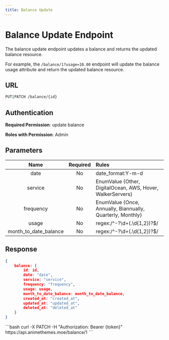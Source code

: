 ```yaml
---
title: Balance Update
---
```


<Block>

# Balance Update Endpoint

The balance update endpoint updates a balance and returns the updated balance resource.

For example, the `/balance/1?usage=10.00` endpoint will update the balance usage attribute and return the updated balance resource.

## URL

```sh
PUT|PATCH /balance/{id}
```

## Authentication

**Required Permission**: update balance

**Roles with Permission**: Admin

## Parameters

| Name                  | Required | Rules                                                      |
| :-------------------: | :------: | :--------------------------------------------------------- |
| date                  | No       | date_format:Y-m-d                                          |
| service               | No       | EnumValue {Other, DigitalOcean, AWS, Hover, WalkerServers} |
| frequency             | No       | EnumValue {Once, Annually, Biannually, Quarterly, Monthly} |
| usage                 | No       | regex:/^\-?\d+(\.\d{1,2})?$/                               |
| month_to_date_balance | No       | regex:/^\-?\d+(\.\d{1,2})?$/                               |

## Response

```json
{
    balance: {
        id: id,
        date: "date",
        service: "service",
        frequency: "frequency",
        usage: usage,
        month_to_date_balance: month_to_date_balance,
        created_at: "created_at",
        updated_at: "updated_at",
        deleted_at: "deleted_at"
    }
}
```

<Example>

<CURL>
```bash
curl -X PATCH -H "Authorization: Bearer {token}" https://api.animethemes.moe/balance/1
```
</CURL>

</Example>

</Block>